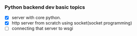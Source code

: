 ### Python backend dev basic topics
- [x] server with core python.
- [x] http server from scratch using socket(socket programming)
- [ ] connecting that server to wsgi
